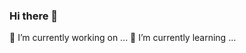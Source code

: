 ### Hi there 👋
🔭 I’m currently working on ...
🌱 I’m currently learning ...
<!--
**tapiaht/tapiaht** is a ✨ _special_ ✨ repository because its `README.md` (this file) appears on your GitHub profile.

Here are some ideas to get you started:

- 🔭 I’m currently working on ...
- 🌱 I’m currently learning ...
-->
